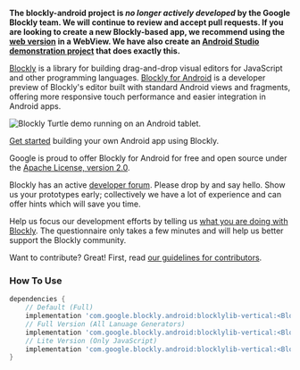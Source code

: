 **The blockly-android project is _no longer actively developed_ by the
Google Blockly team. We will continue to review and accept pull requests.
If you are looking to create a new Blockly-based app, we recommend using
the [web version](http://github.com/google/blockly) in a WebView.  We
have also create an
[Android Studio demonstration project](https://github.com/google/blockly/tree/develop/demos/mobile/android)
that does exactly this.**

[Blockly][1] is a library for building drag-and-drop visual editors for
JavaScript and other programming languages.  [Blockly for Android][2] is
a developer preview of Blockly's editor built with standard Android
views and fragments, offering more responsive touch performance and
easier integration in Android apps.

![Blockly Turtle demo running on an Android tablet.](http://google.github.io/blockly-android/screenshot.png
    "Blockly Turtle demo running on an Android tablet.")

[Get started][3] building your own Android app using Blockly.

Google is proud to offer Blockly for Android for free and open source
under the [Apache License, version 2.0][4].

Blockly has an active [developer forum][5]. Please drop by and say hello. Show
us your prototypes early; collectively we have a lot of experience and can
offer hints which will save you time.

Help us focus our development efforts by telling us [what you are doing with
Blockly][6]. The questionnaire only takes a few minutes and will help us better
support the Blockly community.

Want to contribute? Great! First, read [our guidelines for contributors][7].

[1]: https://developer.google.com/blockly/ "Blockly documentation"
[2]: https://github.com/google/blockly-android "Blockly for Android repository on GitHub"
[3]: https://developer.google.com/blockly/guides/get-started/android "Blockly for Android developer tutorial"
[4]: https://github.com/google/blockly-android/blob/master/COPYING "Apache open source license, version 2.0"
[5]: https://groups.google.com/forum/#!forum/blockly "Blockly developer forum"
[6]: https://developers.google.com/blockly/registration "Blockly developer registration form"
[7]: https://github.com/google/blockly-android/blob/master/CONTRIBUTING.md "Contributor guidelines"

### How To Use

```gradle
dependencies {
    // Default (Full)
    implementation 'com.google.blockly.android:blocklylib-vertical:<Blockly Version>'
    // Full Version (All Lanuage Generators)
    implementation 'com.google.blockly.android:blocklylib-vertical:<Blockly Version>:full@aar'
    // Lite Version (Only JavaScript)
    implementation 'com.google.blockly.android:blocklylib-vertical:<Blockly Version>:lite@aar'
}
```
